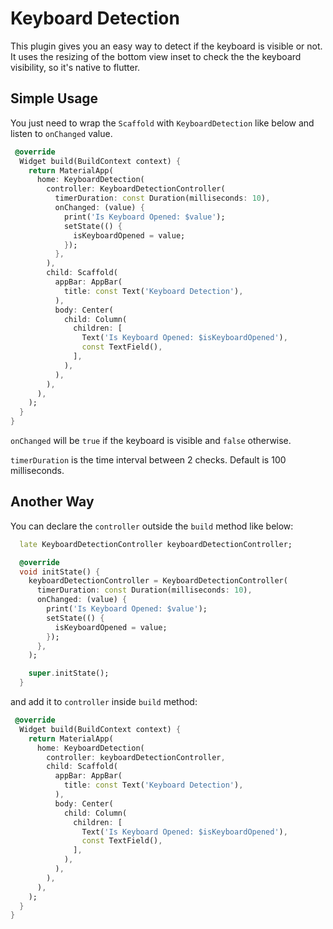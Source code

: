 # Keyboard Detection

This plugin gives you an easy way to detect if the keyboard is visible or not. It uses the resizing of the bottom view inset to check the the keyboard visibility, so it's native to flutter.

## Simple Usage

You just need to wrap the `Scaffold` with `KeyboardDetection` like below and listen to `onChanged` value.

``` dart
 @override
  Widget build(BuildContext context) {
    return MaterialApp(
      home: KeyboardDetection(
        controller: KeyboardDetectionController(
          timerDuration: const Duration(milliseconds: 10),
          onChanged: (value) {
            print('Is Keyboard Opened: $value');
            setState(() {
              isKeyboardOpened = value;
            });
          },
        ),
        child: Scaffold(
          appBar: AppBar(
            title: const Text('Keyboard Detection'),
          ),
          body: Center(
            child: Column(
              children: [
                Text('Is Keyboard Opened: $isKeyboardOpened'),
                const TextField(),
              ],
            ),
          ),
        ),
      ),
    );
  }
}
```

`onChanged` will be `true` if the keyboard is visible and `false` otherwise.

`timerDuration` is the time interval between 2 checks. Default is 100 milliseconds.

## Another Way

You can declare the `controller` outside the `build` method like below:

```dart
  late KeyboardDetectionController keyboardDetectionController;

  @override
  void initState() {
    keyboardDetectionController = KeyboardDetectionController(
      timerDuration: const Duration(milliseconds: 10),
      onChanged: (value) {
        print('Is Keyboard Opened: $value');
        setState(() {
          isKeyboardOpened = value;
        });
      },
    );

    super.initState();
  }
```

and add it to `controller` inside `build` method:

``` dart
 @override
  Widget build(BuildContext context) {
    return MaterialApp(
      home: KeyboardDetection(
        controller: keyboardDetectionController,
        child: Scaffold(
          appBar: AppBar(
            title: const Text('Keyboard Detection'),
          ),
          body: Center(
            child: Column(
              children: [
                Text('Is Keyboard Opened: $isKeyboardOpened'),
                const TextField(),
              ],
            ),
          ),
        ),
      ),
    );
  }
}
```
